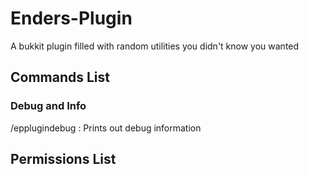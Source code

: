 # Enders-Plugin
A bukkit plugin filled with random utilities you didn't know you wanted

## Commands List

### Debug and Info
/epplugindebug : Prints out debug information


## Permissions List
